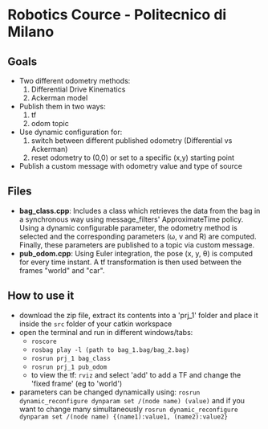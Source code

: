 # Robotics Cource - Politecnico di Milano

## Goals
- Two different odometry methods: 
  1. Differential Drive Kinematics
  2. Ackerman model
- Publish them in two ways:
  1. tf
  2. odom topic
- Use dynamic configuration for:
  1. switch between different published odometry (Differential vs Ackerman)
  2. reset odometry to (0,0) or set to a specific (x,y) starting point
- Publish a custom message with odometry value and type of source

## Files
- **bag_class.cpp**:
  Includes a class which retrieves the data from the bag in a synchronous way using message_filters' ApproximateTime policy. Using a dynamic configurable parameter, the odometry method is selected and the corresponding parameters (ω, v and R) are computed. Finally, these parameters are published to a topic via custom message.
- **pub_odom.cpp**:
Using Euler integration, the pose (x, y, θ) is computed for every time instant. A tf transformation is then used between the frames "world" and "car".

## How to use it
- download the zip file, extract its contents into a 'prj_1' folder and place it inside the `src` folder of your catkin workspace
- open the terminal and run in different windows/tabs:
  - `roscore`
  - `rosbag play -l (path to bag_1.bag/bag_2.bag)`
  - `rosrun prj_1 bag_class`
  - `rosrun prj_1 pub_odom`
  - to view the tf: `rviz` and select 'add' to add a TF and change the 'fixed frame' (eg to 'world')
- parameters can be changed dynamically using:
  `rosrun dynamic_reconfigure dynparam set /(node name) (value)`
  and if you want to change many simultaneously
  `rosrun dynamic_reconfigure dynparam set /(node name) {(name1):value1, (name2):value2}`
